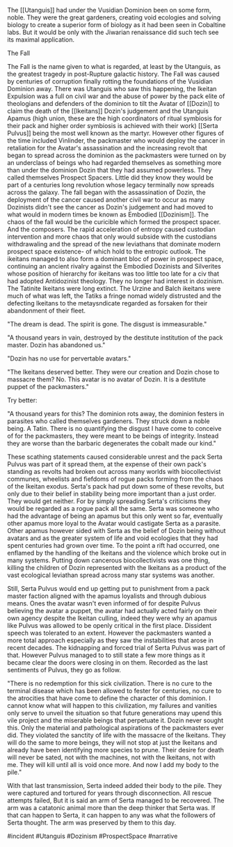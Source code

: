 

The [[Utanguis]] had under the Vusidian Dominion been on some form, noble. They were the great gardeners, creating void ecologies and solving biology to create a superior form of biology as it had been seen in Cobaltine labs. But it would be only with the Jiwarian renaissance did such tech see its maximal application.

The Fall

The Fall is the name given to what is regarded, at least by the Utanguis, as the greatest tragedy in post-Rupture galactic history. The Fall was caused by centuries of corruption finally rotting the foundations of the Vusidian Dominion away. There was Utanguis who saw this happening, the Ikeitan Expulsion was a full on civil war and the abuse of power by the pack elite of theologians and defenders of the dominion to tilt the Avatar of [[Dozin]] to claim the death of the [[Ikeitans]] Dozin's judgement and the Utanguis Apamus (high union, these are the high coordinators of ritual symbiosis for their pack and higher order symbiosis is achieved with their work) [[Serta Pulvus]] being the most well known as the martyr. However other figures of the time included Vinlinder, the packmaster who would deploy the cancer in retaliation for the Avatar's assassination and the increasing revolt that began to spread across the dominion as the packmasters were turned on by an underclass of beings who had regarded themselves as something more than under the dominion Dozin that they had assumed powerless. They called themselves Prospect Spacers. Little did they know they would be part of a centuries long revolution whose legacy terminally now spreads across the galaxy. The fall began with the assassination of Dozin, the deployment of the cancer caused another civil war to occur as many Dozinists didn't see the cancer as Dozin's judgement and had moved to what would in modern times be known as Embodied [[Dozinism]]. The chaos of the fall would be the curicible which formed the prospect spacer. And the composers. The rapid acceleration of entropy caused custodian intervention and more chaos that only would subside with the custodians withdrawaling and the spread of the new leviathans that dominate modern prospect space existence- of which hold to the entropic outlook. The ikeitans managed to also form a dominant bloc of power in prospect space, continuing an ancient rivalry against the Embodied Dozinists and Silverites whose position of hierarchy for ikeitans was too little too late for a civ that had adopted Antidozinist theology. They no longer had interest in dozinism. The Tatinite Ikeitans were long extinct. The Urzine and Balch ikeitans were much of what was left, the Tatiks a fringe nomad widely distrusted and the defecting Ikeitans to the metaysndicate regarded as forsaken for their abandonment of their fleet.


"The dream is dead. The spirit is gone. The disgust is immeasurable."

"A thousand years in vain, destroyed by the destitute institution of the pack master. Dozin has abandoned us."

"Dozin has no use for pervertable avatars."

"The Ikeitans deserved better. They were our creation and Dozin chose to massacre them? No. This avatar is no avatar of Dozin. It is a destitute puppet of the packmasters."

Try better:

"A thousand years for this? The dominion rots away, the dominion festers in parasites who called themselves gardeners. They struck down a noble being. A Tatin. There is no quantifying the disgust I have come to conceive of for the packmasters, they were meant to be beings of integrity. Instead they are worse than the barbaric degenerates the cobalt made our kind."

These scathing statements caused considerable unrest and the pack Serta Pulvus was part of it spread them, at the expense of their own pack's standing as revolts had broken out across many worlds with biocollectivist communes, wheelists and fiefdoms of rogue packs forming from the chaos of the Ikeitan exodus. Serta's pack had put down some of these revolts, but only due to their belief in stability being more important than a just order. They would get neither. For by simply spreading Serta's criticisms they would be regarded as a rogue pack all the same. Serta was someone who had the advantage of being an apamus but this only went so far, eventually other apamus more loyal to the Avatar would castigate Serta as a parasite. Other apamus however sided with Serta as the belief of Dozin being without avatars and as the greater system of life and void ecologies that they had spent centuries had grown over time. To the point a rift had occurred, one enflamed by the handling of the Ikeitans and the violence which broke out in many systems. Putting down cancerous biocollectivists was one thing, killing the children of Dozin represented with the Ikeitans as a product of the vast ecological leviathan spread across many star systems was another.

Still, Serta Pulvus would end up getting put to punishment from a pack master faction aligned with the apamus loyalists and through dubious means. Ones the avatar wasn't even informed of for despite Pulvus believing the avatar a puppet, the avatar had actually acted fairly on their own agency despite the Ikeitan culling, indeed they were why an apamus like Pulvus was allowed to be openly critical in the first place. Dissident speech was tolerated to an extent. However the packmasters wanted a more total approach especially as they saw the instabilities that arose in recent decades. The kidnapping and forced trial of Serta Pulvus was part of that. However Pulvus managed to to still state a few more things as it became clear the doors were closing in on them. Recorded as the last sentiments of Pulvus, they go as follow.

"There is no redemption for this sick civilization. There is no cure to the terminal disease which has been allowed to fester for centuries, no cure to the atrocities that have come to define the character of this dominion. I cannot know what will happen to this civilization, my failures and vanities only serve to unveil the situation so that future generations may upend this vile project and the miserable beings that perpetuate it. Dozin never sought this. Only the material and pathological aspirations of the packmasters ever did. They violated the sanctity of life with the massacre of the Ikeitans. They will do the same to more beings, they will not stop at just the Ikeitans and already have been identifying more species to prune. Their desire for death will never be sated, not with the machines, not with the Ikeitans, not with me. They will kill until all is void once more. And now I add my body to the pile."

With that last transmission, Serta indeed added their body to the pile. They were captured and tortured for years through disconnection. All rescue attempts failed, But it is said an arm of Serta managed to be recovered. The arm was a catatonic animal more than the deep thinker that Serta was. If that can happen to Serta, it can happen to any was what the followers of Serta thought. The arm was preserved by them to this day.

#incident 
#Utanguis 
#Dozinism 
#ProspectSpace 
#narrative
